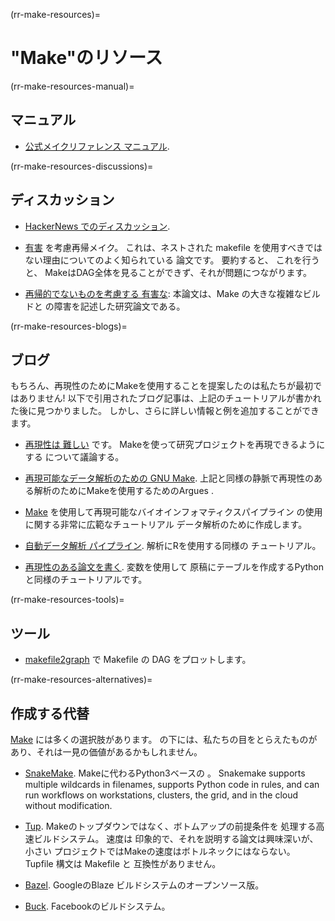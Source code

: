 (rr-make-resources)=
# "Make"のリソース

(rr-make-resources-manual)=
## マニュアル

- [公式メイクリファレンス マニュアル](https://www.gnu.org/software/make/manual/make.html).

(rr-make-resources-discussions)=
## ディスカッション

- [HackerNews でのディスカッション](https://news.ycombinator.com/item?id=15041986).

- [ 有害](http://aegis.sourceforge.net/auug97.pdf) を考慮再帰メイク。 これは、ネストされた makefile を使用すべきではない理由についてのよく知られている 論文です。 要約すると、 これを行うと、 MakeはDAG全体を見ることができず、それが問題につながります。

- [再帰的でないものを考慮する 有害な](https://www.microsoft.com/en-us/research/wp-content/uploads/2016/03/hadrian.pdf): 本論文は、Make の大きな複雑なビルドと の障害を記述した研究論文である。

(rr-make-resources-blogs)=
## ブログ

もちろん、再現性のためにMakeを使用することを提案したのは私たちが最初ではありません! 以下で引用されたブログ記事は、上記のチュートリアルが書かれた後に見つかりました。 しかし、さらに詳しい情報と例を追加することができます。

- [再現性は 難しい](https://kbroman.wordpress.com/tag/reproducible-research/) です。 Makeを使って研究プロジェクトを再現できるようにする について議論する。

- [再現可能なデータ解析のための GNU Make](http://zmjones.com/make/). 上記と同様の静脈で再現性のある解析のためにMakeを使用するためのArgues .

- [ Make](http://byronjsmith.com/make-bml/) を使用して再現可能なバイオインフォマティクスパイプライン の使用に関する非常に広範なチュートリアル データ解析のために作成します。

- [自動データ解析 パイプライン](http://stat545.com/automation04_make-activity.html). 解析にRを使用する同様の チュートリアル。

- [再現性のある論文を書く](http://handbook.datalad.org/en/latest/usecases/reproducible-paper.html#automation-with-existing-tools). 変数を使用して 原稿にテーブルを作成するPythonと同様のチュートリアルです。

(rr-make-resources-tools)=
## ツール

- [makefile2graph](https://github.com/lindenb/makefile2graph) で Makefile の DAG をプロットします。

(rr-make-resources-alternatives)=
## 作成する代替

[ Make](https://en.wikipedia.org/wiki/List_of_build_automation_software) には多くの選択肢があります。 の下には、私たちの目をとらえたものがあり、それは一見の価値があるかもしれません。

- [SnakeMake](https://snakemake.readthedocs.io/en/stable/). Makeに代わるPython3ベースの 。 Snakemake supports multiple wildcards in filenames, supports Python code in rules, and can run workflows on workstations, clusters, the grid, and in the cloud without modification.

- [Tup](http://gittup.org/tup/index.html). Makeのトップダウンではなく、ボトムアップの前提条件を 処理する高速ビルドシステム。 速度は 印象的で、それを説明する論文は興味深いが、小さい プロジェクトではMakeの速度はボトルネックにはならない。 Tupfile 構文は Makefile と 互換性がありません。

- [Bazel](https://www.bazel.build). GoogleのBlaze ビルドシステムのオープンソース版。

- [Buck](https://buckbuild.com/). Facebookのビルドシステム。


